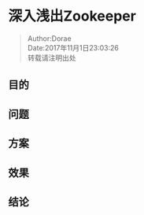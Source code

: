 # 深入浅出Zookeeper
> Author:Dorae  
> Date:2017年11月1日23:03:26  
> 转载请注明出处

## 目的

## 问题

## 方案

## 效果

## 结论